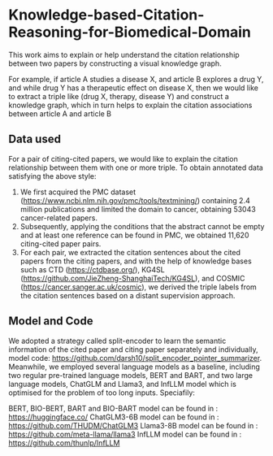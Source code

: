 # Knowledge-based-Citation-Reasoning-for-Biomedical-Domain
This work aims to explain or help understand the citation relationship between two papers by constructing a visual knowledge graph. 

For example, if article A studies a disease X, and article B explores a drug Y, and while drug Y has a therapeutic effect on disease X, then we would like to extract a triple like (drug X, therapy, disease Y) and construct a knowledge graph, which in turn helps to explain the citation associations between article A and article B


## **Data used**

For a pair of citing-cited papers, we would like to explain the citation relationship between them with one or more triple. To obtain annotated data satisfying the above style:
  1. We first acquired the PMC dataset (https://www.ncbi.nlm.nih.gov/pmc/tools/textmining/) containing 2.4 million publications and limited the domain to cancer, obtaining 53043 cancer-related papers.
  2. Subsequently, applying the conditions that the abstract cannot be empty and at least one reference can be found in PMC, we obtained 11,620 citing-cited paper pairs.
  3. For each pair, we extracted the citation sentences about the cited papers from the citing papers, and with the help of knowledge bases such as CTD (https://ctdbase.org/), KG4SL (https://github.com/JieZheng-ShanghaiTech/KG4SL), and COSMIC (https://cancer.sanger.ac.uk/cosmic), we derived the triple labels from the citation sentences based on a distant supervision approach.


## **Model and Code**
We adopted a strategy called split-encoder to learn the semantic information of the cited paper and citing paper separately and individually, model code: https://github.com/darsh10/split_encoder_pointer_summarizer. Meanwhile, we employed several language models as a baseline, including two regular pre-trained language models, BERT and BART, and two large language models, ChatGLM and Llama3, and InfLLM model which is optimised for the problem of too long inputs. Speciafily:

BERT, BIO-BERT, BART and BIO-BART model can be found in : https://huggingface.co/
ChatGLM3-6B model can be found in : https://github.com/THUDM/ChatGLM3
Llama3-8B model can be found in : https://github.com/meta-llama/llama3
InfLLM model can be found in : https://github.com/thunlp/InfLLM
  
